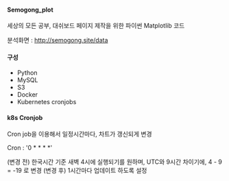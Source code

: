 #### Semogong_plot

세상의 모든 공부, 대쉬보드 페이지 제작을 위한 파이썬 Matplotlib 코드

분석화면 : http://semogong.site/data

#### 구성

- Python
- MySQL
- S3
- Docker
- Kubernetes cronjobs


#### k8s Cronjob
Cron job을 이용해서 일정시간마다, 차트가 갱신되게 변경

Cron : '0 * * * *'

(변경 전) 한국시간 기준 새벽 4시에 실행되기를 원하며, UTC와 9시간 차이기에, 4 - 9 = -19 로 변경
(변경 후) 1시간마다 업데이트 하도록 설정 
